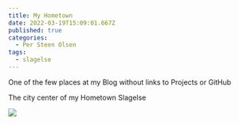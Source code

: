 ```yaml
---
title: My Hometown
date: 2022-03-19T15:09:01.667Z
published: true
categories:
  - Per Steen Olsen
tags:
  - slagelse
---
```

One of the few places at my Blog without links to Projects or GitHub

The city center of my Hometown Slagelse


![](/images-posts/slagelse.jpg)